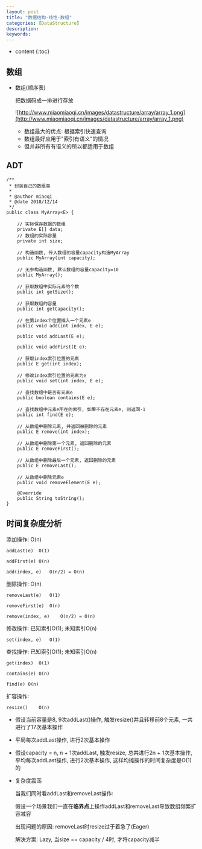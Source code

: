 ```yaml
---
layout: post
title: "数据结构-线性-数组"
categories: [DataStructure]
description:
keywords:
---
```


* content
{:toc}
## 数组

* 数组(顺序表)

  把数据码成一排进行存放

  ![http://www.miaomiaoqi.cn/images/datastructure/array/array_1.png](http://www.miaomiaoqi.cn/images/datastructure/array/array_1.png)

  * 数组最大的优点: 根据索引快速查询
  * 数组最好应用于"索引有语义"的情况
  * 但并非所有有语义的所以都适用于数组

## ADT

```
/**
 * 封装自己的数组类
 *
 * @author miaoqi
 * @date 2018/12/14
 */
public class MyArray<E> {

    // 实际保存数据的数组
    private E[] data;
    // 数组的实际容量
    private int size;

    // 构造函数, 传入数组的容量capacity构造MyArray
    public MyArray(int capacity);

    // 无参构造函数, 默认数组的容量capacity=10
    public MyArray();

    // 获取数组中实际元素的个数
    public int getSize();

    // 获取数组的容量
    public int getCapacity();

    // 在第index个位置插入一个元素e
    public void add(int index, E e);

    public void addLast(E e);

    public void addFirst(E e);

    // 获取index索引位置的元素
    public E get(int index);

    // 修改index索引位置的元素为e
    public void set(int index, E e);

    // 查找数组中是否有元素e
    public boolean contains(E e);

    // 查找数组中元素e所在的索引, 如果不存在元素e, 则返回-1
    public int find(E e);

    // 从数组中删除元素, 并返回被删除的元素
    public E remove(int index);

    // 从数组中删除第一个元素, 返回删除的元素
    public E removeFirst();

    // 从数组中删除最后一个元素, 返回删除的元素
    public E removeLast();

    // 从数组中删除元素e
    public void removeElement(E e);

    @Override
    public String toString();
}
```

## 时间复杂度分析

添加操作: O(n)

```
addLast(e)	O(1)

addFirst(e)	O(n)

add(index, e)	O(n/2) = O(n)
```

删除操作: O(n)

```
removeLast(e)	O(1)

removeFirst(e)	O(n)

remove(index, e)	O(n/2) = O(n)
```

修改操作: 已知索引O(1); 未知索引O(n)

```
set(index, e)	O(1)
```

查找操作: 已知索引O(1); 未知索引O(n)

```
get(index)	O(1)

contains(e)	O(n)

find(e)	O(n)
```

扩容操作:

```
resize()	O(n)
```

* 假设当前容量是8, 9次addLast()操作, 触发resize()并且转移前8个元素, 一共进行了17次基本操作

* 平局每次addLast操作, 进行2次基本操作
* 假设capacity = n, n + 1次addLast, 触发resize, 总共进行2n + 1次基本操作, 平均每次addLast操作, 进行2次基本操作, 这样均摊操作的时间复杂度是O(1)的

* 复杂度震荡

  当我们同时看addLast和removeLast操作:

  假设一个场景我们一直在**临界点**上操作addLast和removeLast导致数组频繁扩容减容

  出现问题的原因: removeLast时resize过于着急了(Eager)

  解决方案: Lazy, 当size == capacity / 4时, 才将capacity减半





